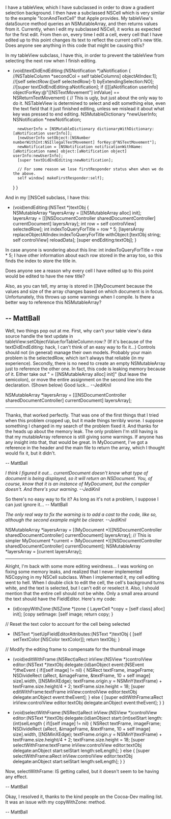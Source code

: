 I have a tableView, which I have subclassed in order to draw a gradient selection background. I then have a subclassed NSCell which is very similar to the example "IconAndTextCell" that Apple provides. My tableView's dataSource method queries an NSMutableArray, and then returns values from it. Currently, when I edit my subclassed NSCell, it works as expected for the first edit. From then on, every time I edit a cell, every cell that I have edited up to this point changes its text to reflect the current cell's new title. Does anyone see anything in this code that might be causing this?

In my tableView subclass, I have this, in order to prevent the tableView from selecting the next row when I finish editing.
    
- (void)textDidEndEditing:(NSNotification *)aNotification
{
    //NSTableColumn *secondCol = self tableColumns] objectAtIndex:1];
    //[self selectRow:([self selectedRow]-1) byExtendingSelection:NO];
    //[super textDidEndEditing:aNotification];
    if ([[[aNotification userInfo] objectForKey:@"[[NSTextMovement"] intValue] == NSReturnTextMovement) {
        // This is ugly, but just about the only way to do it. NSTableView is determined to select and edit something else, even the text field that it just finished editing, unless we mislead it about what key was pressed to end editing.
        NSMutableDictionary *newUserInfo;
        NSNotification *newNotification;
        
        newUserInfo = [NSMutableDictionary dictionaryWithDictionary:[aNotification userInfo]];
        [newUserInfo setObject:[NSNumber numberWithInt:NSIllegalTextMovement] forKey:@"NSTextMovement"];
        newNotification = [NSNotification notificationWithName:[aNotification name] object:[aNotification object] userInfo:newUserInfo];
        [super textDidEndEditing:newNotification];
        
        // For some reason we lose firstResponder status when when we do the above.
        self window] makeFirstResponder:self];
    }
}



And in my [[NSCell subclass, I have this:
    
- (void)endEditing:(NSText *)textObj
{   
    NSMutableArray *layersArray = [[NSMutableArray alloc] init];
    layersArray = [[[NSDocumentController sharedDocumentController] currentDocument] layersArray];
    int row = self controlView] selectedRow];
    int indexToQueryForTitle = row * 5; 
    [layersArray replaceObjectAtIndex:indexToQueryForTitle withObject:[textObj string;
    self controlView] reloadData];
    [super endEditing:textObj];
}

In case anyone is wondering about this line: int indexToQueryForTitle = row * 5; I have other information about each row stored in the array too, so this finds the index to store the title in.

Does anyone see a reason why every cell I have edited up to this point would be edited to have the new title?

Also, as you can tell, my array is stored in [[MyDocument because the values and size of the array changes based on which document is in focus. Unfortunately, this throws up some warnings when I compile. Is there a better way to reference this NSMutableArray?

-- MattBall
----
Well, two things pop out at me. First, why can't your table view's data source handle the text update in     tableView:setObjectValue:forTableColumn:row:? (If it's because of the     textDidEndEditing: hack, I can't think of an easy way to fix it...) Controls should not (in general) manage their own models. Probably your main problem is the     selectedRow, which isn't always that reliable (in my experience). Secondly, there is no need to create an empty NSMutableArray just to reference the other one. In fact, this code is leaking memory because of it. Either take out "     = [[NSMutableArray alloc] init]" (but leave the semicolon), or move the entire assignment on the second line into the declaration. (Shown below) Good luck... --JediKnil
    
NSMutableArray *layersArray = [[[NSDocumentController sharedDocumentController] currentDocument] layersArray];

----
Thanks, that worked perfectly. That was one of the first things that I tried when this problem cropped up, but it made things terribly worse. I suppose something I changed in my search of the problem fixed it. And thanks for the heads up about the memory leak. The only problem I'm still having is that my mutableArray reference is still giving some warnings. If anyone has any insight into that, that would be great. In MyDocument, I've got a reference in the header and the main file to return the array, which I thought would fix it, but it didn't.

-- MattBall

*I think I figured it out...    currentDocument doesn't know what type of document is being displayed, so it will return an NSDocument. You, of course, know that it is an instance of My<nowiki/>Document, but the compiler doesn't. And there's your warning. --JediKnil*

So there's no easy way to fix it? As long as it's not a problem, I suppose I can just ignore it...
-- MattBall

*The only real way to fix the warning is to add a cast to the code, like so, although the second example might be clearer. --JediKnil*
    
NSMutableArray *layersArray =
    [(MyDocument *)[[NSDocumentController sharedDocumentController] currentDocument] layersArray];
// This is simpler
MyDocument *current = (MyDocument *)[[NSDocumentController sharedDocumentController] currentDocument];
NSMutableArray *layersArray = [current layersArray];

----
Alright, I'm back with some more editing weirdness... I was working on fixing some memory leaks, and realized that I never implemented NSCopying in my NSCell subclass. When I implemented it, my cell editing went to hell. When I double click to edit the cell, the cell's background turns white, and the text is selected, but I can't edit or reselect it. Also, I should mention that the entire cell should not be white. Only a small area around the text should have the FieldEditor. Here's my code:

    
- (id)copyWithZone:(NSZone *)zone
{
	LayerCell *copy = [self class] alloc] init];
    [copy setImage: [self image;
	return copy;
}

// Reset the text color to account for the cell being selected

- (NSText *)setUpFieldEditorAttributes:(NSText *)textObj
{
	[self setTextColor:[NSColor textColor]];
	return textObj;
}

// Modify the editing frame to compensate for the thumbnail image

- (void)editWithFrame:(NSRect)aRect inView:(NSView *)controlView editor:(NSText *)textObj delegate:(id)anObject event:(NSEvent *)theEvent
{
	if([self image] != nil) {
		NSRect textFrame, imageFrame;
		NSDivideRect (aRect, &imageFrame, &textFrame, 10 + self image] size].width, [[NSMinXEdge);
		textFrame.origin.y = NSMinY(textFrame) + textFrame.size.height/4 + 2;
		textFrame.size.height = 18;	
		[super editWithFrame:textFrame inView:controlView editor:textObj delegate:anObject event:theEvent];
	}
	else {
		[super editWithFrame:aRect inView:controlView editor:textObj delegate:anObject event:theEvent];
	}
}

- (void)selectWithFrame:(NSRect)aRect inView:(NSView *)controlView editor:(NSText *)textObj delegate:(id)anObject start:(int)selStart length:(int)selLength {
	if([self image] != nil) {
		NSRect textFrame, imageFrame;
		NSDivideRect (aRect, &imageFrame, &textFrame, 10 + self image] size].width, [[NSMinXEdge);
		textFrame.origin.y = NSMinY(textFrame) + textFrame.size.height/4 + 2;
		textFrame.size.height = 18;
		[super selectWithFrame:textFrame inView:controlView editor:textObj delegate:anObject start:selStart length:selLength];
	}
	else {
		[super selectWithFrame:aRect inView:controlView editor:textObj delegate:anObject start:selStart length:selLength];
	}
}


Now, selectWithFrame: IS getting called, but it doesn't seem to be having any effect.

-- MattBall

Okay, I resolved it, thanks to the kind people on the Cocoa-Dev mailing list. It was an issue with my copyWithZone: method.

-- MattBall
